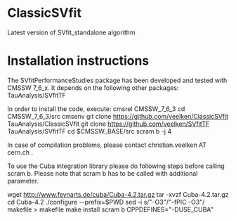 # ClassicSVfit
Latest version of SVfit_standalone algorithm

# Installation instructions
The SVfitPerformanceStudies package has been developed and tested with CMSSW 7_6_x.
It depends on the following other packages:
	TauAnalysis/SVfitTF

In order to install the code, execute:
	cmsrel CMSSW_7_6_3
	cd CMSSW_7_6_3/src
	cmsenv
	git clone https://github.com/veelken/ClassicSVfit TauAnalysis/ClassicSVfit
	git clone https://github.com/veelken/SVfitTF TauAnalysis/SVfitTF
	cd $CMSSW_BASE/src
	scram b -j 4

In case of compilation problems, please contact christian.veelken AT cern.ch .

To use the Cuba integration library please do following steps before calling scram b.
Please note that scram b has to be called with additional parameter.

  wget http://www.feynarts.de/cuba/Cuba-4.2.tar.gz
  tar -xvzf Cuba-4.2.tar.gz
  cd Cuba-4.2
  ./configure --prefix=$PWD
  sed -i s/"-O3"/"-fPIC -O3"/ makefile > makefile
  make install
	scram b CPPDEFINES="-DUSE_CUBA"
